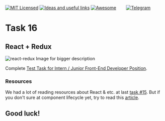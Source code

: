 [![MIT Licensed][icon-mit]][license]
[![Ideas and useful links][icon-ideas]][ideas]
[![Awesome][icon-awesome]][awesome]
&nbsp;&nbsp;&nbsp;&nbsp;&nbsp;&nbsp;
[![Telegram][icon-chat]][chat]

# Task 16

## React + Redux

![react-redux](https://cdn-images-1.medium.com/max/1000/1*G2QwxPF2TvWXzRUnA4axoA.png)
Image for bigger description


Complete [Test Task for Intern / Junior Front-End Developer Position](https://gist.github.com/krambertech/ecb3890824fd7ada0f4ec1ff55125758).

### Resources

We had a lot of reading resources about React & etc. at last [task #15](https://github.com/kottans/frontend/blob/master/test15.md).
But if you don't sure at component lifecycle yet,
try to read this [article](https://habr.com/post/358090/).

## Good luck!


[icon-chat]: https://img.shields.io/badge/chat-on%20telegram-blue.svg
[icon-mit]: https://img.shields.io/badge/license-MIT-blue.svg
[icon-ideas]: https://img.shields.io/badge/google--doc-ideas-ff69b4.svg
[icon-awesome]: https://cdn.rawgit.com/sindresorhus/awesome/d7305f38d29fed78fa85652e3a63e154dd8e8829/media/badge.svg

[license]: https://github.com/Kottans/web/blob/master/LICENSE.md
[awesome]: https://github.com/sindresorhus/awesome#front-end-development
[ideas]: https://docs.google.com/spreadsheets/d/1bZJhYjK3VHOS2HmQb2Fs4aHfEBt8mp1F09j9nEEDaqE/edit#gid=818017811
[chat]: https://t.me/joinchat/CX8EF1JmLm9IM6J6oy2U7Q
